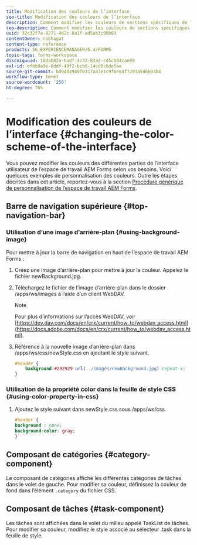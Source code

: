 ```yaml
---
title: Modification des couleurs de l’interface
seo-title: Modification des couleurs de l’interface
description: Comment modifier les couleurs de sections spécifiques de l’interface utilisateur de l’espace de travail AEM Forms.
seo-description: Comment modifier les couleurs de sections spécifiques de l’interface utilisateur de l’espace de travail AEM Forms.
uuid: 32c32f7a-8271-4d2c-8a1f-ad5ab3c90b83
contentOwner: robhagat
content-type: reference
products: SG_EXPERIENCEMANAGER/6.4/FORMS
topic-tags: forms-workspace
discoiquuid: 18dab82a-badf-4c32-83a2-cd5cb04cae89
exl-id: efbb9a9e-0ddf-49f2-bcb8-14cd0c6de5ee
source-git-commit: bd94d3949f0117aa3e1c9f0e84f7293a5d6b03b4
workflow-type: tm+mt
source-wordcount: '250'
ht-degree: 76%

---
```


# Modification des couleurs de l’interface {#changing-the-color-scheme-of-the-interface}

Vous pouvez modifier les couleurs des différentes parties de l’interface utilisateur de l’espace de travail AEM Forms selon vos besoins. Voici quelques exemples de personnalisation des couleurs. Outre les étapes décrites dans cet article, reportez-vous à la section [Procédure générique de personnalisation de l’espace de travail AEM Forms](/help/forms/using/generic-steps-html-workspace-customization.md).

## Barre de navigation supérieure {#top-navigation-bar}

### Utilisation d’une image d’arrière-plan {#using-background-image}

Pour mettre à jour la barre de navigation en haut de l’espace de travail AEM Forms :

1. Créez une image d’arrière-plan pour mettre à jour la couleur. Appelez le fichier newBackground.jpg.
1. Téléchargez le fichier de l’image d’arrière-plan dans le dossier /apps/ws/images à l’aide d’un client WebDAV.

   >[!NOTE]
   >
   >Pour plus d’informations sur l’accès WebDAV, voir [https://dev.day.com/docs/en/crx/current/how_to/webdav_access.html](https://docs.adobe.com/docs/en/crx/current/how_to/webdav_access.html).

1. Référence à la nouvelle image d’arrière-plan dans /apps/ws/css/newStyle.css en ajoutant le style suivant.

   ```css
   #header {
       background:#292929 url(../images/newBackground.jpg) repeat-x;
   }
   ```

### Utilisation de la propriété color dans la feuille de style CSS  {#using-color-property-in-css}

1. Ajoutez le style suivant dans newStyle.css sous /apps/ws/css.

   ```css
   #header {
   background : none;
   background-color: gray;
   }
   ```

## Composant de catégories  {#category-component}

Le composant de catégories affiche les différentes catégories de tâches dans le volet de gauche. Pour modifier sa couleur, définissez la couleur de fond dans l’élément `.category` du fichier CSS.

## Composant de tâches {#task-component}

Les tâches sont affichées dans le volet du milieu appelé TaskList de tâches. Pour modifier sa couleur, modifiez le style associé au sélecteur .task dans la feuille de style.
